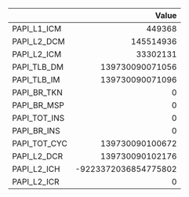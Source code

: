 |              |                Value |
|:-------------|---------------------:|
| PAPI_L1_ICM  |               449368 |
| PAPI_L2_DCM  |            145514936 |
| PAPI_L2_ICM  |             33302131 |
| PAPI_TLB_DM  |      139730090071056 |
| PAPI_TLB_IM  |      139730090071096 |
| PAPI_BR_TKN  |                    0 |
| PAPI_BR_MSP  |                    0 |
| PAPI_TOT_INS |                    0 |
| PAPI_BR_INS  |                    0 |
| PAPI_TOT_CYC |      139730090100672 |
| PAPI_L2_DCR  |      139730090102176 |
| PAPI_L2_ICH  | -9223372036854775802 |
| PAPI_L2_ICR  |                    0 |